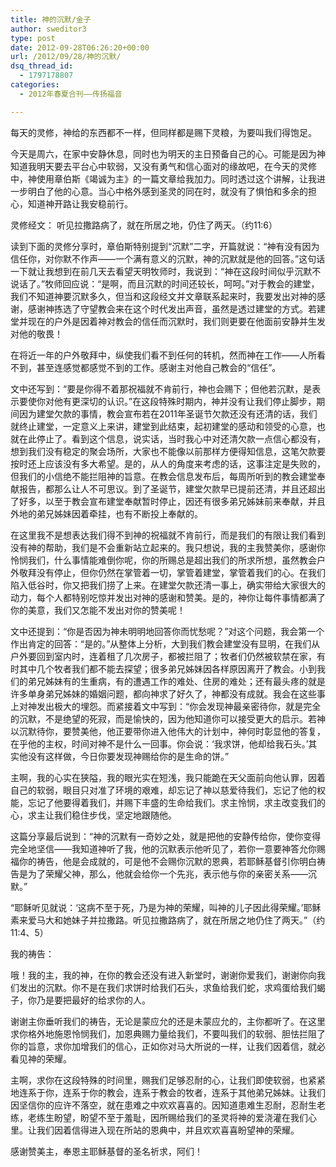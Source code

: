```yaml
---
title: 神的沉默/金子
author: sweditor3
type: post
date: 2012-09-28T06:26:20+00:00
url: /2012/09/28/神的沉默/
dsq_thread_id:
  - 1797178807
categories:
  - 2012年春夏合刊——传扬福音

---
```

每天的灵修，神给的东西都不一样，但同样都是赐下灵粮，为要叫我们得饱足。
  
今天是周六，在家中安静休息，同时也为明天的主日预备自己的心。可能是因为神知道我明天要去平台心中软弱，又没有勇气和信心面对的缘故吧，在今天的灵修中，神使用章伯斯《竭诚为主》的一篇文章给我加力。同时透过这个讲解，让我进一步明白了他的心意。当心中格外感到圣灵的同在时，就没有了惧怕和多余的担心，知道神开路让我安稳前行。
  
灵修经文： 听见拉撒路病了，就在所居之地，仍住了两天。（约11:6）

读到下面的灵修分享时，章伯斯特别提到“沉默”二字，开篇就说：“神有没有因为信任你，对你默不作声——一个满有意义的沉默，神的沉默就是他的回答。”这句话一下就让我想到在前几天去看望天明牧师时，我说到：“神在这段时间似乎沉默不说话了。”牧师回应说：“是啊，而且沉默的时间还较长，呵呵。”对于教会的建堂，我们不知道神要沉默多久，但当和这段经文并文章联系起来时，我要发出对神的感谢，感谢神拣选了守望教会来在这个时代发出声音，虽然是透过建堂的方式。若建堂并现在的户外是因着神对教会的信任而沉默时，我们则更要在他面前安静并生发对他的敬畏！
  
在将近一年的户外敬拜中，纵使我们看不到任何的转机，然而神在工作——人所看不到，甚至连感觉都感觉不到的工作。感谢主对他自己教会的“信任”。
  
文中还写到：“要是你得不着那祝福就不肯前行，神也会赐下；但他若沉默，是表示要使你对他有更深切的认识。”在这段特殊时期内，神并没有让我们停止脚步，期间因为建堂欠款的事情，教会宣布若在2011年圣诞节欠款还没有还清的话，我们就终止建堂，一定意义上来讲，建堂到此结束，起初建堂的感动和领受的心意，也就在此停止了。看到这个信息，说实话，当时我心中对还清欠款一点信心都没有，想到我们没有稳定的聚会场所，大家也不能像以前那样方便得知信息，这笔欠款要按时还上应该没有多大希望。是的，从人的角度来考虑的话，这事注定是失败的，但我们的小信绝不能拦阻神的旨意。在教会信息发布后，每周所听到的教会建堂奉献报告，都那么让人不可思议。到了圣诞节，建堂欠款早已提前还清，并且还超出了好多，以至于教会宣布建堂奉献暂时停止，因还有很多弟兄姊妹前来奉献，并且外地的弟兄姊妹因着牵挂，也有不断投上奉献的。
  
在这里我不是想表达我们得不到神的祝福就不肯前行，而是我们的有限让我们看到没有神的帮助，我们是不会重新站立起来的。我只想说，我的主我赞美你，感谢你怜悯我们，什么事情能难倒你呢，你的所赐总是超出我们的所求所想，虽然教会户外敬拜没有停止，但你仍然在掌管着一切，掌管着建堂，掌管着我们的心。在我们陷入低谷时，你又把我们捞了上来。在建堂欠款还清一事上，确实带给大家很大的动力，每个人都特别吃惊并发出对神的感谢和赞美。是的，神你让每件事情都满了你的美意，我们又怎能不发出对你的赞美呢！
  
文中还提到：“你是否因为神未明明地回答你而忧愁呢？”对这个问题，我会第一个作出肯定的回答：“是的。”从整体上分析，大到我们教会建堂没有显明，在我们从户外要回到室内时，连着租了几次房子，都被拦阻了；牧者们仍然被软禁在家，有时其中几个牧者我们都不能去探望；很多弟兄姊妹因各样原因离开了教会。小到我们的弟兄姊妹有的生重病，有的遭遇工作的难处、住房的难处；还有最头疼的就是许多单身弟兄姊妹的婚姻问题，都向神求了好久了，神都没有成就。我会在这些事上对神发出极大的埋怨。而紧接着文中写到：“你会发现神最亲密待你，就是完全的沉默，不是绝望的死寂，而是愉快的，因为他知道你可以接受更大的启示。若神以沉默待你，要赞美他，他正要带你进入他伟大的计划中，神何时彰显他的答复，在乎他的主权，时间对神不是什么一回事。你会说：‘我求饼，他却给我石头。’其实他没有这样做，今日你要发现神赐给你的是生命的饼。”
  
主啊，我的心实在狭隘，我的眼光实在短浅，我只能跪在天父面前向他认罪，因着自己的软弱，眼目只对准了环境的艰难，却忘记了神以慈爱待我们，忘记了他的权能，忘记了他要得着我们，并赐下丰盛的生命给我们。求主怜悯，求主改变我们的心，求主让我们稳住步伐，坚定地跟随他。
  
这篇分享最后说到：“神的沉默有一奇妙之处，就是把他的安静传给你，使你变得完全地坚信——我知道神听了我，他的沉默表示他听见了，若你一意要神答允你赐福你的祷告，他是会成就的，可是他不会赐你沉默的恩典，若耶稣基督引你明白祷告是为了荣耀父神，那么，他就会给你一个先兆，表示他与你的亲密关系——沉默。”
  
“耶稣听见就说：‘这病不至于死，乃是为神的荣耀，叫神的儿子因此得荣耀。’耶稣素来爱马大和她妹子并拉撒路。听见拉撒路病了，就在所居之地仍住了两天。”（约11:4、5）

我的祷告：

哦！我的主，我的神，在你的教会还没有进入新堂时，谢谢你爱我们，谢谢你向我们发出的沉默。你不是在我们求饼时给我们石头，求鱼给我们蛇，求鸡蛋给我们蝎子，你乃是要把最好的给求你的人。
  
谢谢主你垂听我们的祷告，无论是蒙应允的还是未蒙应允的，主你都听了。在这里求你格外地施恩怜悯我们，加恩典赐力量给我们，不要叫我们的软弱、胆怯拦阻了你的旨意，求你加增我们的信心，正如你对马大所说的一样，让我们因着信，就必看见神的荣耀。
  
主啊，求你在这段特殊的时间里，赐我们足够忍耐的心，让我们即使软弱，也紧紧地连系于你，连系于你的教会，连系于教会的牧者，连系于其他弟兄姊妹。让我们因坚信你的应许不落空，就在患难之中欢欢喜喜的。因知道患难生忍耐，忍耐生老练，老练生盼望，盼望不至于羞耻，因所赐给我们的圣灵将神的爱浇灌在我们心里。让我们因着信得进入现在所站的恩典中，并且欢欢喜喜盼望神的荣耀。
  
感谢赞美主，奉恩主耶稣基督的圣名祈求，阿们！
